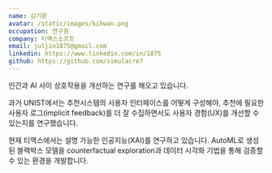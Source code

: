 ```yaml
---
name: 김기환
avatar: /static/images/kihwan.png
occupation: 연구원
company: 티맥스소프트
email: juljin1875@gmail.com
linkedin: https://www.linkedin.com/in/1875
github: https://github.com/simulacre7
---
```


인간과 AI 사이 상호작용을 개선하는 연구를 해오고 있습니다.

과거 UNIST에서는 추천시스템의 사용자 인터페이스를 어떻게 구성해야, 추천에 필요한 사용자 로그(implicit feedback)를 더 잘 수집하면서도 사용자 경험(UX)를 개선할 수 있는지를 연구했습니다.

현재 티맥스에서는 설명 가능한 인공지능(XAI)를 연구하고 있습니다. AutoML로 생성된 블랙박스 모델을 counterfactual exploration과 데이터 시각화 기법을 통해 검증할 수 있는 환경을 개발합니다.
